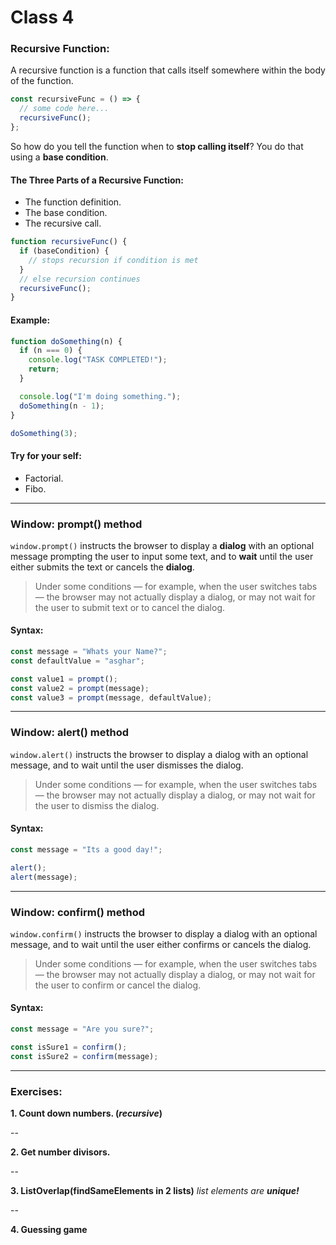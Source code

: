 # Class 4

### Recursive Function:

A recursive function is a function that calls itself somewhere within the body of the function.

```javascript
const recursiveFunc = () => {
  // some code here...
  recursiveFunc();
};
```

So how do you tell the function when to **stop calling itself**? You do that using a **base condition**.

#### The Three Parts of a Recursive Function:

- The function definition.
- The base condition.
- The recursive call.

```javascript
function recursiveFunc() {
  if (baseCondition) {
    // stops recursion if condition is met
  }
  // else recursion continues
  recursiveFunc();
}
```

#### Example:

```javascript
function doSomething(n) {
  if (n === 0) {
    console.log("TASK COMPLETED!");
    return;
  }

  console.log("I'm doing something.");
  doSomething(n - 1);
}

doSomething(3);
```

#### Try for your self:

- Factorial.
- Fibo.

---

### Window: prompt() method

`window.prompt()` instructs the browser to display a **dialog** with an optional message prompting the user to input some text, and to **wait** until the user either submits the text or cancels the **dialog**.

> Under some conditions — for example, when the user switches tabs — the browser may not actually display a dialog, or may not wait for the user to submit text or to cancel the dialog.

#### Syntax:

```javascript
const message = "Whats your Name?";
const defaultValue = "asghar";

const value1 = prompt();
const value2 = prompt(message);
const value3 = prompt(message, defaultValue);
```

---

### Window: alert() method

`window.alert()` instructs the browser to display a dialog with an optional message, and to wait until the user dismisses the dialog.

> Under some conditions — for example, when the user switches tabs — the browser may not actually display a dialog, or may not wait for the user to dismiss the dialog.

#### Syntax:

```javascript
const message = "Its a good day!";

alert();
alert(message);
```

---

### Window: confirm() method

`window.confirm()` instructs the browser to display a dialog with an optional message, and to wait until the user either confirms or cancels the dialog.

> Under some conditions — for example, when the user switches tabs — the browser may not actually display a dialog, or may not wait for the user to confirm or cancel the dialog.

#### Syntax:

```javascript
const message = "Are you sure?";

const isSure1 = confirm();
const isSure2 = confirm(message);
```

---

### Exercises:

**1. Count down numbers. (_recursive_)**

--

**2. Get number divisors.**

--

**3. ListOverlap(findSameElements in 2 lists)**
_list elements are **unique!**_

--

**4. Guessing game**
